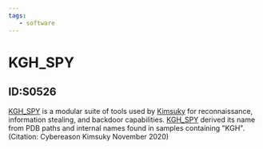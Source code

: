 ```yaml
---
tags:
   - software
---
```

# KGH_SPY
## ID:S0526
[KGH_SPY](software/S0526) is a modular suite of tools used by [Kimsuky](groups/G0094) for reconnaissance, information stealing, and backdoor capabilities. [KGH_SPY](software/S0526) derived its name from PDB paths and internal names found in samples containing "KGH".(Citation: Cybereason Kimsuky November 2020)
